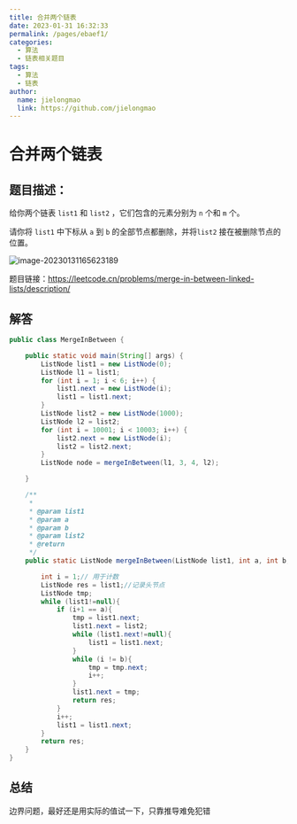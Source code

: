 ```yaml
---
title: 合并两个链表
date: 2023-01-31 16:32:33
permalink: /pages/ebaef1/
categories:
  - 算法
  - 链表相关题目
tags:
  - 算法
  - 链表
author: 
  name: jielongmao
  link: https://github.com/jielongmao
---
```

# 合并两个链表

## 题目描述：

给你两个链表 `list1` 和 `list2` ，它们包含的元素分别为 `n` 个和 `m` 个。

请你将 `list1` 中下标从 `a` 到 `b` 的全部节点都删除，并将`list2` 接在被删除节点的位置。

![image-20230131165623189](https://cdn.jsdelivr.net/gh/jielongmao/image_bed@main/blog/image-20230131165623189.png)

题目链接：https://leetcode.cn/problems/merge-in-between-linked-lists/description/

## 解答

```java
public class MergeInBetween {

    public static void main(String[] args) {
        ListNode list1 = new ListNode(0);
        ListNode l1 = list1;
        for (int i = 1; i < 6; i++) {
            list1.next = new ListNode(i);
            list1 = list1.next;
        }
        ListNode list2 = new ListNode(1000);
        ListNode l2 = list2;
        for (int i = 10001; i < 10003; i++) {
            list2.next = new ListNode(i);
            list2 = list2.next;
        }
        ListNode node = mergeInBetween(l1, 3, 4, l2);

    }

    /**
     *
     * @param list1
     * @param a
     * @param b
     * @param list2
     * @return
     */
    public static ListNode mergeInBetween(ListNode list1, int a, int b, ListNode list2) {

        int i = 1;// 用于计数
        ListNode res = list1;//记录头节点
        ListNode tmp;
        while (list1!=null){
            if (i+1 == a){
                tmp = list1.next;
                list1.next = list2;
                while (list1.next!=null){
                    list1 = list1.next;
                }
                while (i != b){
                    tmp = tmp.next;
                    i++;
                }
                list1.next = tmp;
                return res;
            }
            i++;
            list1 = list1.next;
        }
        return res;
    }
}
```

## 总结

边界问题，最好还是用实际的值试一下，只靠推导难免犯错